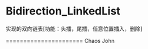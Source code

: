 Bidirection_LinkedList
======================

实现的双向链表[功能：头插，尾插，任意位置插入，删除]

======================
Chaos John
